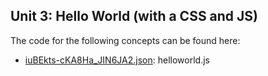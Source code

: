 ## Unit 3: Hello World \(with a CSS and JS\)

The code for the following concepts can be found here: 

- [iuBEkts\-cKA8Ha\_JIN6JA2.json](iuBEkts-cKA8Ha_JIN6JA2.json): helloworld\.js
